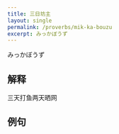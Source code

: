 ```yaml
---
title: 三日坊主
layout: single
permalink: /proverbs/mik-ka-bouzu
excerpt: みっかぼうず
---
```


みっかぼうず

## 解释

三天打鱼两天晒网

## 例句

